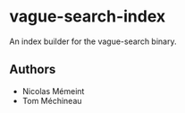 # vague-search-index

An index builder for the vague-search binary.

## Authors

- Nicolas Mémeint
- Tom Méchineau
